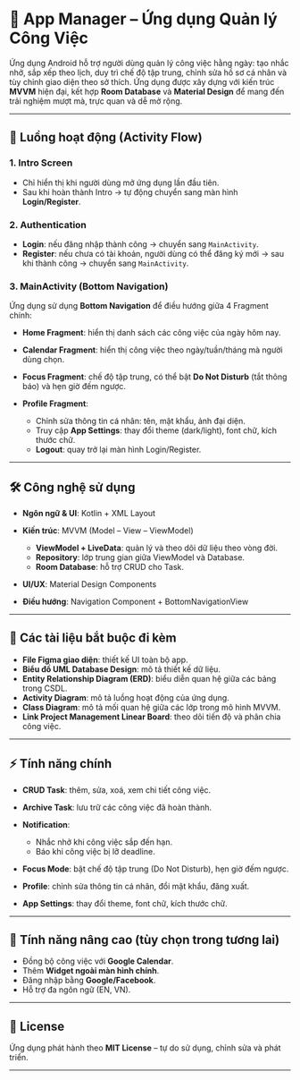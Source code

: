 

# 📌 App Manager – Ứng dụng Quản lý Công Việc

Ứng dụng Android hỗ trợ người dùng quản lý công việc hằng ngày: tạo nhắc nhở, sắp xếp theo lịch, duy trì chế độ tập trung, chỉnh sửa hồ sơ cá nhân và tùy chỉnh giao diện theo sở thích.
Ứng dụng được xây dựng với kiến trúc **MVVM** hiện đại, kết hợp **Room Database** và **Material Design** để mang đến trải nghiệm mượt mà, trực quan và dễ mở rộng.

---

## 🔄 Luồng hoạt động (Activity Flow)

### 1. Intro Screen

* Chỉ hiển thị khi người dùng mở ứng dụng lần đầu tiên.
* Sau khi hoàn thành Intro → tự động chuyển sang màn hình **Login/Register**.

### 2. Authentication

* **Login**: nếu đăng nhập thành công → chuyển sang `MainActivity`.
* **Register**: nếu chưa có tài khoản, người dùng có thể đăng ký mới → sau khi thành công → chuyển sang `MainActivity`.

### 3. MainActivity (Bottom Navigation)

Ứng dụng sử dụng **Bottom Navigation** để điều hướng giữa 4 Fragment chính:

* **Home Fragment**: hiển thị danh sách các công việc của ngày hôm nay.
* **Calendar Fragment**: hiển thị công việc theo ngày/tuần/tháng mà người dùng chọn.
* **Focus Fragment**: chế độ tập trung, có thể bật **Do Not Disturb** (tắt thông báo) và hẹn giờ đếm ngược.
* **Profile Fragment**:

  * Chỉnh sửa thông tin cá nhân: tên, mật khẩu, ảnh đại diện.
  * Truy cập **App Settings**: thay đổi theme (dark/light), font chữ, kích thước chữ.
  * **Logout**: quay trở lại màn hình Login/Register.

---

## 🛠 Công nghệ sử dụng

* **Ngôn ngữ & UI**: Kotlin + XML Layout
* **Kiến trúc**: MVVM (Model – View – ViewModel)

  * **ViewModel + LiveData**: quản lý và theo dõi dữ liệu theo vòng đời.
  * **Repository**: lớp trung gian giữa ViewModel và Database.
  * **Room Database**: hỗ trợ CRUD cho Task.
* **UI/UX**: Material Design Components
* **Điều hướng**: Navigation Component + BottomNavigationView

---

## 📂 Các tài liệu bắt buộc đi kèm

* **File Figma giao diện**: thiết kế UI toàn bộ app.
* **Biểu đồ UML Database Design**: mô tả thiết kế dữ liệu.
* **Entity Relationship Diagram (ERD)**: biểu diễn quan hệ giữa các bảng trong CSDL.
* **Activity Diagram**: mô tả luồng hoạt động của ứng dụng.
* **Class Diagram**: mô tả mối quan hệ giữa các lớp trong mô hình MVVM.
* **Link Project Management Linear Board**: theo dõi tiến độ và phân chia công việc.

---

## ⚡ Tính năng chính

* **CRUD Task**: thêm, sửa, xoá, xem chi tiết công việc.
* **Archive Task**: lưu trữ các công việc đã hoàn thành.
* **Notification**:

  * Nhắc nhở khi công việc sắp đến hạn.
  * Báo khi công việc bị lỡ deadline.
* **Focus Mode**: bật chế độ tập trung (Do Not Disturb), hẹn giờ đếm ngược.
* **Profile**: chỉnh sửa thông tin cá nhân, đổi mật khẩu, đăng xuất.
* **App Settings**: thay đổi theme, font chữ, kích thước chữ.

---

## 🚀 Tính năng nâng cao (tùy chọn trong tương lai)

* Đồng bộ công việc với **Google Calendar**.
* Thêm **Widget ngoài màn hình chính**.
* Đăng nhập bằng **Google/Facebook**.
* Hỗ trợ đa ngôn ngữ (EN, VN).

---

## 📜 License

Ứng dụng phát hành theo **MIT License** – tự do sử dụng, chỉnh sửa và phát triển.


---

